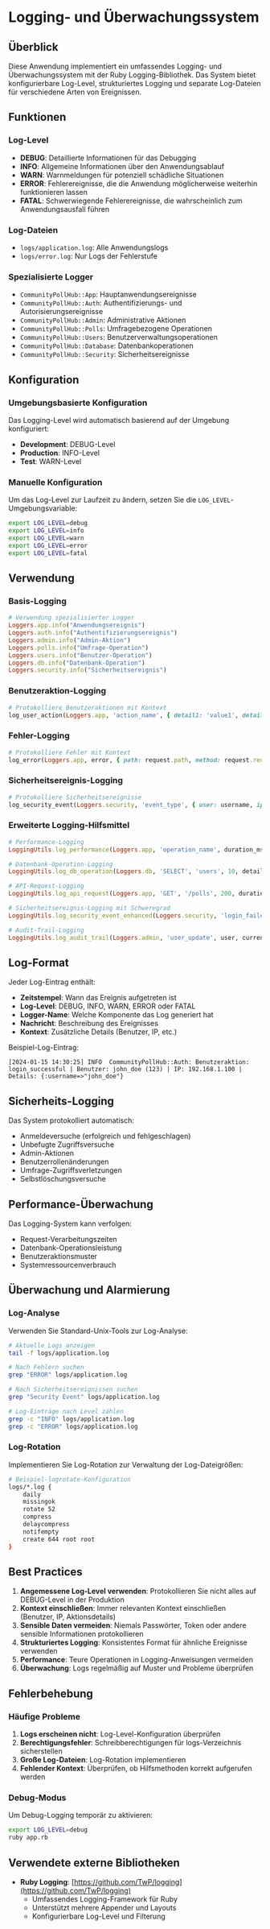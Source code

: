 # Logging- und Überwachungssystem

## Überblick

Diese Anwendung implementiert ein umfassendes Logging- und Überwachungssystem mit der Ruby Logging-Bibliothek. Das System bietet konfigurierbare Log-Level, strukturiertes Logging und separate Log-Dateien für verschiedene Arten von Ereignissen.

## Funktionen

### Log-Level
- **DEBUG**: Detaillierte Informationen für das Debugging
- **INFO**: Allgemeine Informationen über den Anwendungsablauf
- **WARN**: Warnmeldungen für potenziell schädliche Situationen
- **ERROR**: Fehlerereignisse, die die Anwendung möglicherweise weiterhin funktionieren lassen
- **FATAL**: Schwerwiegende Fehlerereignisse, die wahrscheinlich zum Anwendungsausfall führen

### Log-Dateien
- `logs/application.log`: Alle Anwendungslogs
- `logs/error.log`: Nur Logs der Fehlerstufe

### Spezialisierte Logger
- `CommunityPollHub::App`: Hauptanwendungsereignisse
- `CommunityPollHub::Auth`: Authentifizierungs- und Autorisierungsereignisse
- `CommunityPollHub::Admin`: Administrative Aktionen
- `CommunityPollHub::Polls`: Umfragebezogene Operationen
- `CommunityPollHub::Users`: Benutzerverwaltungsoperationen
- `CommunityPollHub::Database`: Datenbankoperationen
- `CommunityPollHub::Security`: Sicherheitsereignisse

## Konfiguration

### Umgebungsbasierte Konfiguration

Das Logging-Level wird automatisch basierend auf der Umgebung konfiguriert:

- **Development**: DEBUG-Level
- **Production**: INFO-Level
- **Test**: WARN-Level

### Manuelle Konfiguration

Um das Log-Level zur Laufzeit zu ändern, setzen Sie die `LOG_LEVEL`-Umgebungsvariable:

```bash
export LOG_LEVEL=debug
export LOG_LEVEL=info
export LOG_LEVEL=warn
export LOG_LEVEL=error
export LOG_LEVEL=fatal
```

## Verwendung

### Basis-Logging

```ruby
# Verwendung spezialisierter Logger
Loggers.app.info("Anwendungsereignis")
Loggers.auth.info("Authentifizierungsereignis")
Loggers.admin.info("Admin-Aktion")
Loggers.polls.info("Umfrage-Operation")
Loggers.users.info("Benutzer-Operation")
Loggers.db.info("Datenbank-Operation")
Loggers.security.info("Sicherheitsereignis")
```

### Benutzeraktion-Logging

```ruby
# Protokolliere Benutzeraktionen mit Kontext
log_user_action(Loggers.app, 'action_name', { detail1: 'value1', detail2: 'value2' })
```

### Fehler-Logging

```ruby
# Protokolliere Fehler mit Kontext
log_error(Loggers.app, error, { path: request.path, method: request.request_method })
```

### Sicherheitsereignis-Logging

```ruby
# Protokolliere Sicherheitsereignisse
log_security_event(Loggers.security, 'event_type', { user: username, ip: ip_address })
```

### Erweiterte Logging-Hilfsmittel

```ruby
# Performance-Logging
LoggingUtils.log_performance(Loggers.app, 'operation_name', duration_ms, details)

# Datenbank-Operation-Logging
LoggingUtils.log_db_operation(Loggers.db, 'SELECT', 'users', 10, details)

# API-Request-Logging
LoggingUtils.log_api_request(Loggers.app, 'GET', '/polls', 200, duration_ms, current_user)

# Sicherheitsereignis-Logging mit Schweregrad
LoggingUtils.log_security_event_enhanced(Loggers.security, 'login_failed', :medium, details)

# Audit-Trail-Logging
LoggingUtils.log_audit_trail(Loggers.admin, 'user_update', user, current_user, changes)
```

## Log-Format

Jeder Log-Eintrag enthält:
- **Zeitstempel**: Wann das Ereignis aufgetreten ist
- **Log-Level**: DEBUG, INFO, WARN, ERROR oder FATAL
- **Logger-Name**: Welche Komponente das Log generiert hat
- **Nachricht**: Beschreibung des Ereignisses
- **Kontext**: Zusätzliche Details (Benutzer, IP, etc.)

Beispiel-Log-Eintrag:
```
[2024-01-15 14:30:25] INFO  CommunityPollHub::Auth: Benutzeraktion: login_successful | Benutzer: john_doe (123) | IP: 192.168.1.100 | Details: {:username=>"john_doe"}
```

## Sicherheits-Logging

Das System protokolliert automatisch:
- Anmeldeversuche (erfolgreich und fehlgeschlagen)
- Unbefugte Zugriffsversuche
- Admin-Aktionen
- Benutzerrollenänderungen
- Umfrage-Zugriffsverletzungen
- Selbstlöschungsversuche

## Performance-Überwachung

Das Logging-System kann verfolgen:
- Request-Verarbeitungszeiten
- Datenbank-Operationsleistung
- Benutzeraktionsmuster
- Systemressourcenverbrauch

## Überwachung und Alarmierung

### Log-Analyse

Verwenden Sie Standard-Unix-Tools zur Log-Analyse:

```bash
# Aktuelle Logs anzeigen
tail -f logs/application.log

# Nach Fehlern suchen
grep "ERROR" logs/application.log

# Nach Sicherheitsereignissen suchen
grep "Security Event" logs/application.log

# Log-Einträge nach Level zählen
grep -c "INFO" logs/application.log
grep -c "ERROR" logs/application.log
```

### Log-Rotation

Implementieren Sie Log-Rotation zur Verwaltung der Log-Dateigrößen:

```bash
# Beispiel-logrotate-Konfiguration
logs/*.log {
    daily
    missingok
    rotate 52
    compress
    delaycompress
    notifempty
    create 644 root root
}
```

## Best Practices

1. **Angemessene Log-Level verwenden**: Protokollieren Sie nicht alles auf DEBUG-Level in der Produktion
2. **Kontext einschließen**: Immer relevanten Kontext einschließen (Benutzer, IP, Aktionsdetails)
3. **Sensible Daten vermeiden**: Niemals Passwörter, Token oder andere sensible Informationen protokollieren
4. **Strukturiertes Logging**: Konsistentes Format für ähnliche Ereignisse verwenden
5. **Performance**: Teure Operationen in Logging-Anweisungen vermeiden
6. **Überwachung**: Logs regelmäßig auf Muster und Probleme überprüfen

## Fehlerbehebung

### Häufige Probleme

1. **Logs erscheinen nicht**: Log-Level-Konfiguration überprüfen
2. **Berechtigungsfehler**: Schreibberechtigungen für logs-Verzeichnis sicherstellen
3. **Große Log-Dateien**: Log-Rotation implementieren
4. **Fehlender Kontext**: Überprüfen, ob Hilfsmethoden korrekt aufgerufen werden

### Debug-Modus

Um Debug-Logging temporär zu aktivieren:

```bash
export LOG_LEVEL=debug
ruby app.rb
```

## Verwendete externe Bibliotheken

- **Ruby Logging**: [https://github.com/TwP/logging](https://github.com/TwP/logging)
  - Umfassendes Logging-Framework für Ruby
  - Unterstützt mehrere Appender und Layouts
  - Konfigurierbare Log-Level und Filterung 